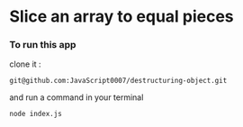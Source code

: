 # Slice an array to equal pieces

### To run this app
clone it :
```
git@github.com:JavaScript0007/destructuring-object.git
```

and run a command in your terminal
```
node index.js
```
